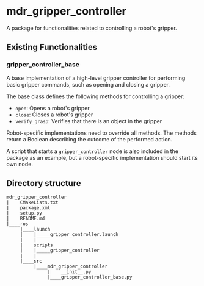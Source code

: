 # mdr_gripper_controller

A package for functionalities related to controlling a robot's gripper.

## Existing Functionalities

### gripper_controller_base

A base implementation of a high-level gripper controller for performing basic gripper commands, such as opening and closing a gripper.

The base class defines the following methods for controlling a gripper:
* `open`: Opens a robot's gripper
* `close`: Closes a robot's gripper
* `verify_grasp`: Verifies that there is an object in the gripper

Robot-specific implementations need to override all methods. The methods return a Boolean describing the outcome of the performed action.

A script that starts a `gripper_controller` node is also included in the package as an example, but a robot-specific implementation should start its own node.

## Directory structure

```
mdr_gripper_controller
|    CMakeLists.txt
|    package.xml
|    setup.py
|    README.md
|____ros
     |____launch
     |    |_____gripper_controller.launch
     |    |
     |    scripts
     |    |_____gripper_controller
     |    |
     |____src
          |____mdr_gripper_controller
               |    __init__.py
               |____gripper_controller_base.py
```
